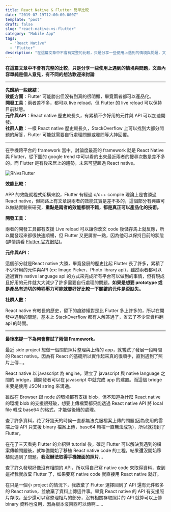 ```yaml
---
title: React Native & Flutter 簡單比較
date: "2019-07-19T12:00:00.000Z"
template: "post"
draft: false
slug: "react-native-vs-flutter"
category: "Mobile App"
tags:
  - "React Native"
  - "Flutter"
description: "在這篇文章中不會有完整的比較，只是分享一些使用上遇到的情境與問題，文章內容單純是個人意見，有不同的想法歡迎來討論"
---
```

**在這篇文章中不會有完整的比較，只是分享一些使用上遇到的情境與問題，文章內容單純是個人意見，有不同的想法歡迎來討論**

---

**先歸納一些總結**：  
**效能方面**：Flutter 可能勝出但沒有到真的很明顯，畢竟兩者都可以產品化。  
**開發工具**：兩者差不多，都可以 live reload，但 Flutter 的 live reload 可以保持目前狀態。  
**元件與API**：React native 歷史較長久，有累積不少好用的元件與 API 可以加速開發。  
**社群人數**：一樣 React native 歷史較長久，StackOverflow 上可以找到大部分問題的解答，Flutter 可能就需要自行處理問題或發問等大神回覆。

---

在手機跨平台的 framework 當中，討論度最高的 framework 就是 React Native 與 Flutter，從下圖的 google trend 中可以看的出來最近兩者的搜尋次數是差不多的。而 Flutter 是有後來居上的趨勢，未來可望超過 React native。

![RNvsFlutter](/imgs/RNvsFlutter.png)

**效能比較：**

APP 的效能就程式架構來說，Flutter 有經過 c/c++ compile 理論上是會勝過 React native，但網路上有文章說兩者的效能其實是差不多的，這個部分有興趣可以做點實驗來研究，**重點是兩者的效能都很不錯，都是真正可以產品化的技術。**

**開發工具：**

兩者的開發工具都有支援 Live reload 可以讓你改文 code 後儲存馬上就反應，所以開發起來都很快速順暢，但 Flutter 又更厲害一點，因為他可以保持目前的狀態(詳情請看 [Flutter 官方網站](https://flutter.dev/))。

**元件與API：**

這個部分就是React native 大勝，畢竟發展的歷史比起 Flutter 長了許多，累積了不少好用的元件與API (ex: Image Picker、Photo library api)，雖然兩者都可以透過實作 native language api 的方式來完成所有平台可以做到的事情，但有現成且好用的元件就大大減少了許多需要自行處理的問題。**如果是想要 prototype 或是產品有迫切的時程壓力可能就要好好比較一下關鍵的元件是否缺失。**

**社群人數：**

React native 有較長的歷史，留下的痕跡絕對是比 Flutter 多上許多的，所以在開發中遇到的問題，基本上 StackOverflow 都有人解答過了，省去了不少查資料翻 api 的時間。

---

**最後來提一下為何會嘗試了兩個 Framework。**

最近 side project 想做一個關於照片整理與上傳的 app，就嘗試了發展一段時間的 React native。因為有 React 的基礎所以實作起來真的很順手，直到遇到了照片上傳…。

React native 以 javascript 為 engine，建立了 javascript 與 native language 之間的 bridge，讓開發者可以在 javascript 中就完成 app 的建置。而這個 bridge 主要是使用 JSON string 來溝通。

雖然在 Browser 跟 node 的環境都有支援 blob，但不知道為什麼 React native 的環境 blob 的支援很殘破，想要上傳檔案都只能透過 React native API 將 local file 轉成 base64 的格式，才能做後續的處理。

查了許多資料，花了好幾天的時候一直都無法克服檔案上傳的問題(因為使用的雲端上傳 API 只支援 binary 檔案上傳，base64 轉檔一直無法成功)，所以就找到了 Flutter。

在花了三天看完 Flutter 的介紹與 tutorial 後，確定 Flutter 可以解決我遇到的檔案傳輸問題後，就準備開始了移植 React native code 的工程，結果還沒開始移植就遇到了問題。**我沒辦法取得手機裡面的照片…**

查了許久發現好像沒有相關的 API，所以得自己寫 native code 來取得資料，查到這裡我就放棄 Flutter 了，如果要寫 native code 就直接用 React native 就好。

在只是一個小 project 的情況下，我放棄了 Flutter 選擇回到了 API 還有元件較多的 React native，並放棄了資料上傳這件事。畢竟 React native 的 API 有支援照片存取，至少還可以寫整理相片的部分，沒有相關存取照片的 API 就算可以上傳 binary 資料也沒用，因為根本沒東西可以傳啊……